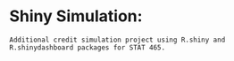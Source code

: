 # Shiny Simulation:
	Additional credit simulation project using R.shiny and R.shinydashboard packages for STAT 465.
	